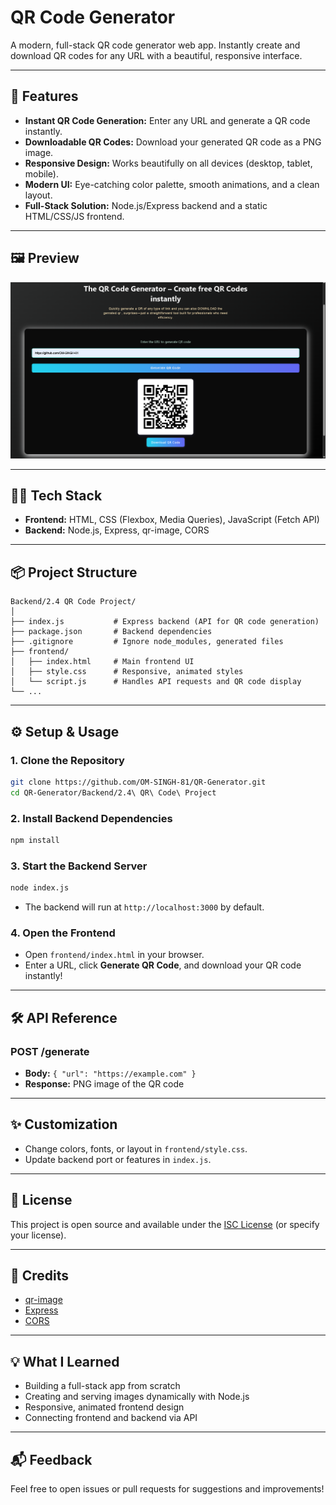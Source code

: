 # QR Code Generator

A modern, full-stack QR code generator web app. Instantly create and download QR codes for any URL with a beautiful, responsive interface.

---

## 🚀 Features
- **Instant QR Code Generation:** Enter any URL and generate a QR code instantly.
- **Downloadable QR Codes:** Download your generated QR code as a PNG image.
- **Responsive Design:** Works beautifully on all devices (desktop, tablet, mobile).
- **Modern UI:** Eye-catching color palette, smooth animations, and a clean layout.
- **Full-Stack Solution:** Node.js/Express backend and a static HTML/CSS/JS frontend.

---

## 🖼️ Preview

![App Screenshot](./priview.png) <!-- Add a screenshot if available -->

---

## 🧑‍💻 Tech Stack
- **Frontend:** HTML, CSS (Flexbox, Media Queries), JavaScript (Fetch API)
- **Backend:** Node.js, Express, qr-image, CORS

---

## 📦 Project Structure
```
Backend/2.4 QR Code Project/
│
├── index.js           # Express backend (API for QR code generation)
├── package.json       # Backend dependencies
├── .gitignore         # Ignore node_modules, generated files
├── frontend/
│   ├── index.html     # Main frontend UI
│   ├── style.css      # Responsive, animated styles
│   └── script.js      # Handles API requests and QR code display
└── ...
```

---

## ⚙️ Setup & Usage

### 1. **Clone the Repository**
```sh
git clone https://github.com/OM-SINGH-81/QR-Generator.git
cd QR-Generator/Backend/2.4\ QR\ Code\ Project
```

### 2. **Install Backend Dependencies**
```sh
npm install
```

### 3. **Start the Backend Server**
```sh
node index.js
```
- The backend will run at `http://localhost:3000` by default.

### 4. **Open the Frontend**
- Open `frontend/index.html` in your browser.
- Enter a URL, click **Generate QR Code**, and download your QR code instantly!

---

## 🛠️ API Reference

### **POST /generate**
- **Body:** `{ "url": "https://example.com" }`
- **Response:** PNG image of the QR code

---

## ✨ Customization
- Change colors, fonts, or layout in `frontend/style.css`.
- Update backend port or features in `index.js`.

---

## 📄 License
This project is open source and available under the [ISC License](../LICENSE) (or specify your license).

---

## 🙌 Credits
- [qr-image](https://www.npmjs.com/package/qr-image)
- [Express](https://expressjs.com/)
- [CORS](https://www.npmjs.com/package/cors)

---

## 💡 What I Learned
- Building a full-stack app from scratch
- Creating and serving images dynamically with Node.js
- Responsive, animated frontend design
- Connecting frontend and backend via API

---

## 📬 Feedback
Feel free to open issues or pull requests for suggestions and improvements! 
